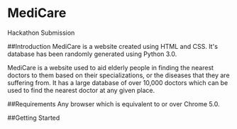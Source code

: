 # MediCare
Hackathon Submission

##Introduction
MediCare is a website created using HTML and CSS.  It's database has been randomly generated using Python 3.0.

MediCare is a website used to aid elderly people in finding the nearest doctors to them based on their specializations, or the diseases that they are suffering from.
It has a large database of over 10,000 doctors which can be used to find the nearest doctor at any given place.

##Requirements
Any browser which is equivalent to or over Chrome 5.0.

##Getting Started
